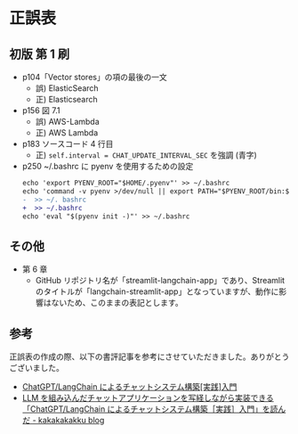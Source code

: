 # 正誤表

## 初版 第 1 刷

- p104「Vector stores」の項の最後の一文
  - 誤) ElasticSearch
  - 正) Elasticsearch
- p156 図 7.1
  - 誤) AWS-Lambda
  - 正) AWS Lambda
- p183 ソースコード 4 行目
  - 正) `self.interval = CHAT_UPDATE_INTERVAL_SEC` を強調 (青字)
- p250 ~/.bashrc に pyenv を使用するための設定
  ```diff
  echo 'export PYENV_ROOT="$HOME/.pyenv"' >> ~/.bashrc
  echo 'command -v pyenv >/dev/null || export PATH="$PYENV_ROOT/bin:$PATH"' \
  -  >> ~/. bashrc
  +  >> ~/.bashrc
  echo 'eval "$(pyenv init -)"' >> ~/.bashrc
  ```

## その他

- 第 6 章
  - GitHub リポジトリ名が「streamlit-langchain-app」であり、Streamlit のタイトルが「langchain-streamlit-app」となっていますが、動作に影響はないため、このままの表記とします。

## 参考

正誤表の作成の際、以下の書評記事を参考にさせていただきました。ありがとうございました。

- [ChatGPT/LangChain によるチャットシステム構築[実践]入門](https://zenn.dev/yoshii0110/articles/338af3e5123c68)
- [LLM を組み込んだチャットアプリケーションを写経しながら実装できる「ChatGPT/LangChain によるチャットシステム構築［実践］入門」を読んだ - kakakakakku blog](https://kakakakakku.hatenablog.com/entry/2023/10/16/085525)
